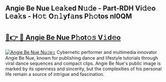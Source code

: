 ## Angie Be Nue L𝚎a𝚔ed N𝚞𝚍e - Part-RDH Vi𝚍𝚎o L𝚎a𝚔s - H𝚘𝚝 O𝚗𝚕yf𝚊ns P𝚑𝚘tos nl0QM

# <h2><a href="http://kfadx8u.oniu.top/?m=Angie+Be+Nue">🔗👉 🔴 Angie Be Nue P𝚑ot𝚘𝚜 V𝚒d𝚎o</a></h2>

[![Angie Be Nue Nu𝚍e𝚜](https://i.imgur.com/0qMVB7G.gif)](http://kfadx8u.oniu.top/?m=Angie+Be+Nue)
Cybernetic performer and multimedia innovator Angie Be Nue, known for publishing dance and lifestyle tutorials through viral dance sequences and compact clips. Angie Be Nue's public image is marked by its openness and sincerity, but the complexities of his personal life remain a source of intrigue and fascination.  
